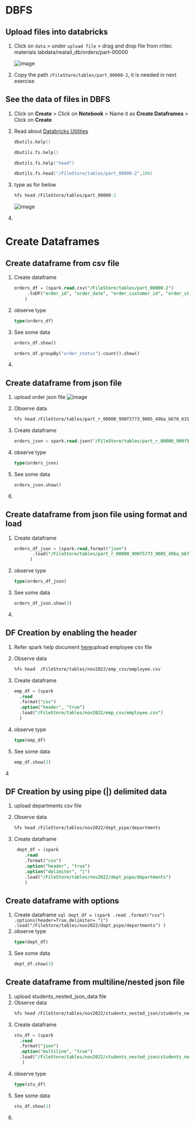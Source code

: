 # DBFS

## Upload files into databricks

1. Click on `data` > under `upload file` > drag and drop file from rritec materials labdata/reatail_db/orders/part-00000

    ![image](https://user-images.githubusercontent.com/20516321/222360084-1a8ab005-c2d4-4721-8a04-207e6f917468.png)

2.  Copy the path `/FileStore/tables/part_00000-2`, it is needed in next exercise

## See the data of files in DBFS

1. Click on **Create** > Click on **Notebook** > Name it as **Create Dataframes** > Click on **Create**
2. Read about [Databricks Utilities](https://docs.databricks.com/dev-tools/databricks-utils.html#databricks-utilities)
    ``` fs
    dbutils.help()
    ```
    ``` fs
    dbutils.fs.help()
    ```

    ``` fs
    dbutils.fs.help("head")
    ```
    ``` fs
    dbutils.fs.head("/FileStore/tables/part_00000-2",100)
    ```

3. type as for below
    ``` fs
    %fs head /FileStore/tables/part_00000-2
    ```
    ![image](https://user-images.githubusercontent.com/20516321/222361426-8b3fd531-c2ae-49a7-9b36-c97015c30f71.png)

    
3. 
# Create Dataframes

## Create dataframe from csv file
1. Create dataframe
    ``` sql
    orders_df = (spark.read.csv("/FileStore/tables/part_00000-2")
         .toDF("order_id", "order_date", "order_customer_id", "order_status")
        )
    ```
2. observe type
    ``` sql
    type(orders_df)
    ```
3. See some data
    ``` sql
    orders_df.show()
    ```
    ``` py
    orders_df.groupBy("order_status").count().show()
    ```

4. 
## Create dataframe from json file
1. upload order json file
    ![image](https://user-images.githubusercontent.com/20516321/222363656-9aee863c-a7d3-46d8-8837-eba913b6602e.png)

2. Observe data
    ``` fs
    %fs head /FileStore/tables/part_r_00000_990f5773_9005_49ba_b670_631286032674-1
    ```
3. Create dataframe
    ``` sql
    orders_json = spark.read.json("/FileStore/tables/part_r_00000_990f5773_9005_49ba_b670_631286032674-1")
    ```
2. observe type
    ``` sql
    type(orders_json)
    ```
3. See some data
    ``` sql
    orders_json.show()
    ```
4. 

## Create dataframe from json file using format and load

1. Create dataframe
    ``` sql
    orders_df_json = (spark.read.format("json")
           .load("/FileStore/tables/part_r_00000_990f5773_9005_49ba_b670_631286032674-1")
          )
    ```
2. observe type
    ``` sql
    type(orders_df_json)
    ```
3. See some data
    ``` sql
    orders_df_json.show(3)
    ```
4. 
## DF Creation by enabling the header
1. Refer spark help document [here](https://spark.apache.org/docs/latest/sql-data-sources-csv.html)upload employee csv file       

2. Observe data
    ``` fs
    %fs head  /FileStore/tables/nov2022/emp_csv/employee.csv
    ```
3. Create dataframe
    ``` sql
    emp_df = (spark
      .read
      .format("csv")
      .option("header", "true")
      .load("/FileStore/tables/nov2022/emp_csv/employee.csv")
      )
    ```
2. observe type
    ``` sql
    type(emp_df)
    ```
3. See some data
    ``` sql
    emp_df.show(3)
    ```
4
## DF Creation by using pipe (|) delimited data
1. upload departments csv file       

2. Observe data
    ``` fs
    %fs head /FileStore/tables/nov2022/dept_pipe/departments
    ```
3. Create dataframe

   ``` sql
    dept_df = (spark
       .read
       .format("csv")
       .option("header", "true")
       .option("delimiter", "|") 
       .load("/FileStore/tables/nov2022/dept_pipe/departments")
       )
    ```
## Create dataframe with options

1. Create dataframe
        ``` sql
        dept_df = (spark
           .read
           .format("csv")
           .options(header=True,delimiter= "|") 
           .load("/FileStore/tables/nov2022/dept_pipe/departments")
           )
        ```
2. observe type
    ``` sql
    type(dept_df)
    ```
3. See some data
    ``` sql
    dept_df.show(3)
    ```
## Create dataframe from multiline/nested json file

1. upload students_nested_json_data file
2. Observe data
    ``` fs
    %fs head /FileStore/tables/nov2022/students_nested_json/students_nested_json_data.json
    ```
3. Create dataframe
    ``` sql
    stu_df = (spark
      .read
      .format("json")
      .option("multiline", "true")
      .load("/FileStore/tables/nov2022/students_nested_json/students_nested_json_data.json")
       )
    ```
2. observe type
    ``` sql
    type(stu_df)
    ```
3. See some data
    ``` sql
    stu_df.show(3)
    ```
4. 
